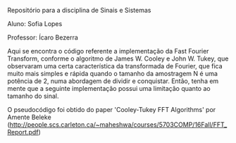 Repositório para a disciplina de Sinais e Sistemas

Aluno: Sofia Lopes

Professor: Ícaro Bezerra

Aqui se encontra o código referente a implementação da Fast Fourier Transform, conforme o algoritmo de James W. Cooley e John
W. Tukey, que observaram uma certa característica da transformada de Fourier, que fica muito mais simples e rápida quando o
tamanho da amostragem N é uma potência de 2, numa abordagem de dividir e conquistar. Então, tenha em mente que a seguinte
implementação possui uma limitação quanto ao tamanho do sinal.

O pseudocódigo foi obtido do paper 'Cooley-Tukey FFT Algorithms' por Amente Beleke (http://people.scs.carleton.ca/~maheshwa/courses/5703COMP/16Fall/FFT_Report.pdf)

